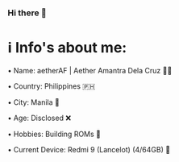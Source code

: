 ### Hi there 👋 #

# ℹ️ Info's about me: #

• Name: aetherAF | Aether Amantra Dela Cruz 🚶‍♂️

• Country: Philippines 🇵🇭

• City: Manila 🌇

• Age: Disclosed ❌

• Hobbies: Building ROMs 👾

• Current Device: Redmi 9 (Lancelot) (4/64GB) 📱
